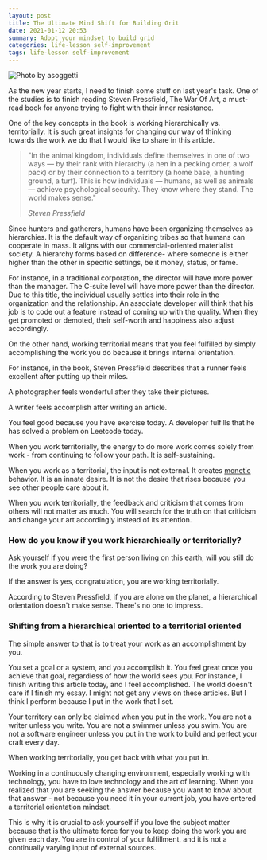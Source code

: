 ```yaml
---
layout: post
title: The Ultimate Mind Shift for Building Grit
date: 2021-01-12 20:53
summary: Adopt your mindset to build grid
categories: life-lesson self-improvement
tags: life-lesson self-improvement
---
```


![Photo by asoggetti](https://images.unsplash.com/photo-1516573454759-d43e4d43dce9?ixid=MXwxMjA3fDB8MHxwaG90by1wYWdlfHx8fGVufDB8fHw%3D&ixlib=rb-1.2.1&auto=format&fit=crop&w=1350&q=80)


As the new year starts, I need to finish some stuff on last year's task. One of the studies is to finish reading Steven Pressfield, The War Of Art, a must-read book for anyone trying to fight with their inner resistance. 

One of the key concepts in the book is working hierarchically vs. territorially. It is such great insights for changing our way of thinking towards the work we do that I would like to share in this article.

<blockquote>
  <p>
    "In the animal kingdom, individuals define themselves in one of two ways — by their rank with hierarchy (a hen in a pecking order, a wolf pack) or by their connection to a territory (a home base, a hunting ground, a turf). This is how individuals — humans, as well as animals — achieve psychological security. They know where they stand. The world makes sense."
  </p>
  <footer><cite title="The War of Art">Steven Pressfield</cite></footer>
</blockquote>

Since hunters and gatherers, humans have been organizing themselves as hierarchies. It is the default way of organizing tribes so that humans can cooperate in mass. It aligns with our commercial-oriented materialist society. A hierarchy forms based on difference- where someone is either higher than the other in specific settings, be it money, status, or fame.

For instance, in a traditional corporation, the director will have more power than the manager. The C-suite level will have more power than the director. Due to this title, the individual usually settles into their role in the organization and the relationship. An associate developer will think that his job is to code out a feature instead of coming up with the quality. When they get promoted or demoted, their self-worth and happiness also adjust accordingly. 

On the other hand, working territorial means that you feel fulfilled by simply accomplishing the work you do because it brings internal orientation. 

For instance, in the book, Steven Pressfield describes that a runner feels excellent after putting up their miles. 

A photographer feels wonderful after they take their pictures. 

A writer feels accomplish after writing an article. 

You feel good because you have exercise today. A developer fulfills that he has solved a problem on Leetcode today. 

When you work territorially, the energy to do more work comes solely from work - from continuing to follow your path. It is self-sustaining.

When you work as a territorial, the input is not external. It creates [monetic](https://plato.stanford.edu/entries/monism/) behavior. It is an innate desire. It is not the desire that rises because you see other people care about it. 

When you work territorially, the feedback and criticism that comes from others will not matter as much. You will search for the truth on that criticism and change your art accordingly instead of its attention. 

### How do you know if you work hierarchically or territorially?

Ask yourself if you were the first person living on this earth, will you still do the work you are doing? 

If the answer is yes, congratulation, you are working territorially. 

According to Steven Pressfield, if you are alone on the planet, a hierarchical orientation doesn't make sense. There's no one to impress.

### Shifting from a hierarchical oriented to a territorial oriented

The simple answer to that is to treat your work as an accomplishment by you.

You set a goal or a system, and you accomplish it. You feel great once you achieve that goal, regardless of how the world sees you. For instance, I finish writing this article today, and I feel accomplished. The world doesn't care if I finish my essay. I might not get any views on these articles. But I think I perform because I put in the work that I set. 

Your territory can only be claimed when you put in the work. You are not a writer unless you write. You are not a swimmer unless you swim. You are not a software engineer unless you put in the work to build and perfect your craft every day.

When working territorially, you get back with what you put in.

Working in a continuously changing environment, especially working with technology, you have to love technology and the art of learning. When you realized that you are seeking the answer because you want to know about that answer - not because you need it in your current job, you have entered a territorial orientation mindset.

This is why it is crucial to ask yourself if you love the subject matter because that is the ultimate force for you to keep doing the work you are given each day. You are in control of your fulfillment, and it is not a continually varying input of external sources.




